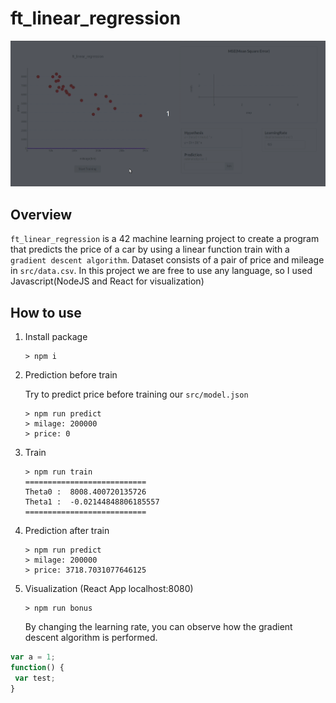 # ft_linear_regression

<img src="https://raw.githubusercontent.com/woolimi/ft_linear_regression/main/preview.gif" alt="presentation ft_linear_regression"/>

## Overview

`ft_linear_regression` is a 42 machine learning project to create a program that predicts the price of a car by
using a linear function train with a `gradient descent algorithm`. Dataset consists of a pair of price and mileage in `src/data.csv`. In this project we are free to use any language, so I used Javascript(NodeJS and React for visualization)

## How to use

1. Install package

   ```
   > npm i
   ```

2. Prediction before train
   
   Try to predict price before training our `src/model.json`

   ```
   > npm run predict
   > milage: 200000
   > price: 0
   ```

3. Train

   ```
   > npm run train
   ===========================
   Theta0 :  8008.400720135726
   Theta1 :  -0.02144848806185557
   ===========================
   ```

4. Prediction after train

   ```
   > npm run predict
   > milage: 200000
   > price: 3718.7031077646125
   ```

5. Visualization (React App localhost:8080)

   ```
   > npm run bonus
   ```

   By changing the learning rate, you can observe how the gradient descent algorithm is performed.


```javascript
var a = 1;
function() {
 var test;
}
```
